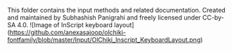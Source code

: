 This folder contains the input methods and related documentation. Created and maintained by Subhashish Panigrahi and freely licensed under CC-by-SA 4.0.
![Image of InScript keyboard layout] (https://github.com/anexasajoop/olchiki-fontfamily/blob/master/Input/OlChiki_Inscript_KeyboardLayout.png)
